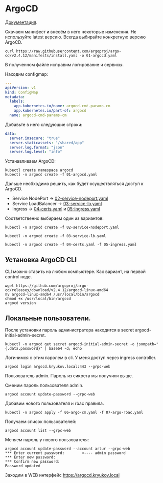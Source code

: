 # ArgoCD

[Документация](https://argo-cd.readthedocs.io/en/stable/).

Скачаем манифест и внесём в него некоторые изменения. Не используйте latest версию. Всегда выбирайте 
конкретную версию ArgoCD.

```shell
curl https://raw.githubusercontent.com/argoproj/argo-cd/v2.4.12/manifests/install.yaml -o 01-argocd.yaml
```

В полученном файле исправим логирование и сервисы.

Находим configmap:

```yaml
---
apiVersion: v1
kind: ConfigMap
metadata:
  labels:
    app.kubernetes.io/name: argocd-cmd-params-cm
    app.kubernetes.io/part-of: argocd
  name: argocd-cmd-params-cm
```

Добавьте в него следующие строки:

```yaml
data:
  server.insecure: "true"
  server.staticassets: "/shared/app"
  server.log.format: "json"
  server.log.level: "info"
```

Устанавливаем ArgoCD:

```shell
kubectl create namespace argocd
kubectl -n argocd create -f 01-argocd.yaml
```

Дальше необходимо решить, как будет осуществляться доступ к ArgoCD.
* Service NodePort -> [02-service-nodeport.yaml](02-service-nodeport.yaml)
* Service LoadBalancer -> [03-service-lb.yaml](03-service-lb.yaml)
* Ingress -> [04-certs.yaml](04-certs.yaml) и [05-ingress.yaml](05-ingress.yaml)

Соответственно выбираем один из вариантов:

```shell
kubectl -n argocd create -f 02-service-nodeport.yaml
```

```shell
kubectl -n argocd create -f 03-service-lb.yaml
```

```shell
kubectl -n argocd create -f 04-certs.yaml -f 05-ingress.yaml
```

## Установка ArgoCD CLI

CLI можно ставить на любом компьютере. Как вариант, на первой 
control ноде.

```shell
wget https://github.com/argoproj/argo-cd/releases/download/v2.4.12/argocd-linux-amd64
mv argocd-linux-amd64 /usr/local/bin/argocd
chmod +x /usr/local/bin/argocd
argocd version
```

## Локальные пользователи.

После установки пароль администратора находится в secret argocd-initial-admin-secret. 

```shell
kubectl -n argocd get secret argocd-initial-admin-secret -o jsonpath="{.data.password}" | base64 -d; echo
```

Логинимся с этим паролем в cli. У меня доступ через ingress controller. 

```shell
argocd login argocd.kryukov.local:443 --grpc-web
```

Пользователь admin. Пароль из сикрета мы получили выше.

Сменим пароль пользователя admin.

```shell
argocd account update-password --grpc-web
```

Добавим нового пользователя и rbac правила.

```shell
kubectl -n argocd apply -f 06-argo-cm.yaml -f 07-argo-rbac.yaml
```

Получаем список пользователей:

```shell
argocd account list --grpc-web
```

Меняем пароль у нового пользователя:

    argocd account update-password --account artur --grpc-web
    *** Enter current password:        <---- admin password
    *** Enter new password:
    *** Confirm new password:
    Password updated

Заходим в WEB интерфейс https://argocd.kryukov.local